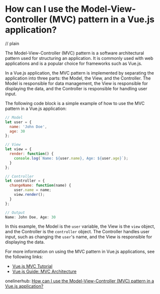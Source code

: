 # How can I use the Model-View-Controller (MVC) pattern in a Vue.js application?
// plain

The Model-View-Controller (MVC) pattern is a software architectural pattern used for structuring an application. It is commonly used with web applications and is a popular choice for frameworks such as Vue.js.

In a Vue.js application, the MVC pattern is implemented by separating the application into three parts: the Model, the View, and the Controller. The Model is responsible for data management, the View is responsible for displaying the data, and the Controller is responsible for handling user input.

The following code block is a simple example of how to use the MVC pattern in a Vue.js application:

```javascript
// Model
let user = {
  name: 'John Doe',
  age: 30
};

// View
let view = {
  render: function() {
    console.log(`Name: ${user.name}, Age: ${user.age}`);
  }
};

// Controller
let controller = {
  changeName: function(name) {
    user.name = name;
    view.render();
  }
};

// Output
Name: John Doe, Age: 30
```

In this example, the Model is the `user` variable, the View is the `view` object, and the Controller is the `controller` object. The Controller handles user input, such as changing the `user`'s name, and the View is responsible for displaying the data.

For more information on using the MVC pattern in Vue.js applications, see the following links:

- [Vue.js MVC Tutorial](https://www.tutorialspoint.com/vuejs/vuejs_mvc.htm)
- [Vue.js Guide: MVC Architecture](https://vuejs.org/v2/guide/mvc.html)

onelinerhub: [How can I use the Model-View-Controller (MVC) pattern in a Vue.js application?](https://onelinerhub.com/vue.js/how-can-i-use-the-model-view-controller--mvc--pattern-in-a-vue-js-application)